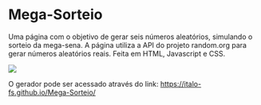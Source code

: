# Mega-Sorteio
Uma página com o objetivo de gerar seis números aleatórios, simulando o sorteio da mega-sena. A página utiliza a API do projeto random.org para gerar números aleatórios reais. Feita em HTML, Javascript e CSS.

<img src="https://img001.prntscr.com/file/img001/hjdmkDXRSEKBF_r4pBnmwA.png">

O gerador pode ser acessado através do link: 
https://italo-fs.github.io/Mega-Sorteio/
